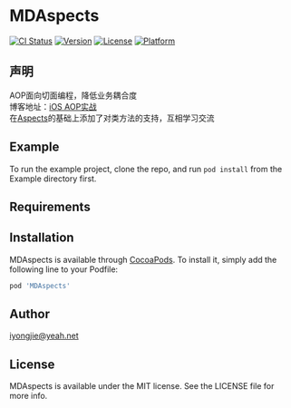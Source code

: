 # MDAspects

[![CI Status](https://img.shields.io/travis/iyongjie@yeah.net/MDAspects.svg?style=flat)](https://travis-ci.org/iyongjie@yeah.net/MDAspects)
[![Version](https://img.shields.io/cocoapods/v/MDAspects.svg?style=flat)](https://cocoapods.org/pods/MDAspects)
[![License](https://img.shields.io/cocoapods/l/MDAspects.svg?style=flat)](https://cocoapods.org/pods/MDAspects)
[![Platform](https://img.shields.io/cocoapods/p/MDAspects.svg?style=flat)](https://cocoapods.org/pods/MDAspects)

## 声明
AOP面向切面编程，降低业务耦合度  
博客地址：[iOS AOP实战](https://www.cnblogs.com/lyjpost/p/11402024.html)  
在[Aspects](https://github.com/steipete/Aspects)的基础上添加了对类方法的支持，互相学习交流
## Example

To run the example project, clone the repo, and run `pod install` from the Example directory first.

## Requirements

## Installation

MDAspects is available through [CocoaPods](https://cocoapods.org). To install
it, simply add the following line to your Podfile:

```ruby
pod 'MDAspects'
```

## Author

iyongjie@yeah.net

## License

MDAspects is available under the MIT license. See the LICENSE file for more info.
